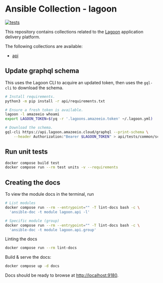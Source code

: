 # Ansible Collection - lagoon
[![tests](https://github.com/salsadigitalauorg/lagoon_ansible_collection/actions/workflows/test.yml/badge.svg)](https://github.com/salsadigitalauorg/lagoon_ansible_collection/actions/workflows/test.yml)

This repository contains collections related to the [Lagoon](https://github.com/uselagoon/lagoon) application delivery platform.

The following collections are available:

* [api](/api)

## Update graphql schema
This uses the Lagoon CLI to acquire an updated token, then uses the `gql-cli` to download the schema.

```sh
# Install requirements.
python3 -m pip install -r api/requirements.txt

# Ensure a fresh token is available.
lagoon -l amazeeio whoami
export LAGOON_TOKEN=$(yq -r '.lagoons.amazeeio.token' ~/.lagoon.yml)

# Download the schema.
gql-cli https://api.lagoon.amazeeio.cloud/graphql --print-schema \
    --header Authorization:"Bearer $LAGOON_TOKEN" > api/tests/common/schema.graphql
```

## Run unit tests
```sh
docker compose build test
docker compose run --rm test units -v --requirements
```

## Creating the docs

To view the module docs in the terminal, run
```sh
# List modules
docker compose run --rm --entrypoint="" -T lint-docs bash -c \
  'ansible-doc -t module lagoon.api -l'

# Specific module (group)
docker compose run --rm --entrypoint="" -T lint-docs bash -c \
  'ansible-doc -t module lagoon.api.group'
```

Linting the docs
```sh
docker compose run --rm lint-docs
```

Build & serve the docs:
```sh
docker compose up -d docs
```

Docs should be ready to browse at [http://localhost:9180](http://localhost:9180).
